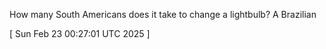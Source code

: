  
How many South Americans does it take to change a lightbulb? A Brazilian
 
[ 
Sun Feb 23 00:27:01 UTC 2025
 ]
